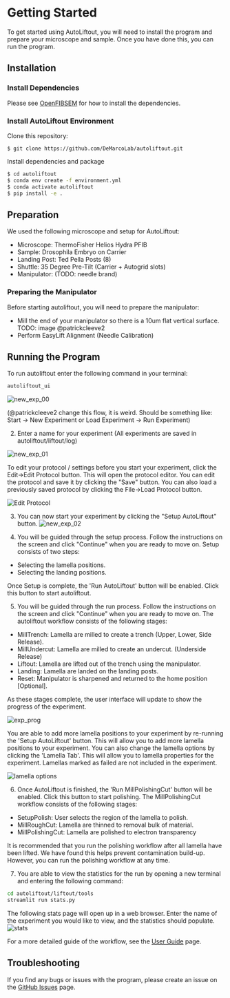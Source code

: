 # Getting Started

To get started using AutoLiftout, you will need to install the program and prepare your microscope and sample.  Once you have done this, you can run the program.

## Installation

### Install Dependencies

Please see [OpenFIBSEM](https://github.com/demarcolab/fibsem) for how to install the dependencies.

### Install AutoLiftout Environment

Clone this repository: 

```
$ git clone https://github.com/DeMarcoLab/autoliftout.git
```

Install dependencies and package

```bash
$ cd autoliftout
$ conda env create -f environment.yml
$ conda activate autoliftout
$ pip install -e .

```

## Preparation

We used the following microscope and setup for AutoLiftout:

- Microscope: ThermoFisher Helios Hydra PFIB
- Sample: Drosophila Embryo on Carrier
- Landing Post: Ted Pella Posts (8)
- Shuttle: 35 Degree Pre-Tilt (Carrier + Autogrid slots)
- Manipulator: (TODO: needle brand)


### Preparing the Manipulator

Before starting autoliftout, you will need to prepare the manipulator:

- Mill the end of your manipulator so there is a 10um flat vertical surface. TODO: image @patrickcleeve2
- Perform EasyLift Alignment (Needle Calibration)


## Running the Program

To run autoliftout enter the following command in your terminal:

```bash
autoliftout_ui
```

![new_exp_00](img/ui/ui_new_experiment_00.png)

(@patrickcleeve2 change this flow, it is weird. Should be something like:
Start -> New Experiment or Load Experiment -> Run Experiment)

2. Enter a name for your experiment (All experiments are saved in autoliftout/liftout/log)

![new_exp_01](img/ui/ui_new_experiment_01.png)


To edit your protocol / settings before you start your experiment, click the Edit->Edit Protocol button. This will open the protocol editor. You can edit the protocol and save it by clicking the "Save" button. You can also load a previously saved protocol by clicking the File->Load Protocol button.

![Edit Protocol](img/ui/ui_edit_protocol.png)

3. You can now start your experiment by clicking the "Setup AutoLiftout" button.
![new_exp_02](img/ui/ui_new_experiment_02.png)

4. You will be guided through the setup process. Follow the instructions on the screen and click "Continue" when you are ready to move on. Setup consists of two steps:

- Selecting the lamella positions.
- Selecting the landing positions.

Once Setup is complete, the 'Run AutoLiftout' button will be enabled. Click this button to start autoliftout.

5. You will be guided through the run process. Follow the instructions on the screen and click "Continue" when you are ready to move on. The autoliftout workflow consists of the following stages:

- MillTrench: Lamella are milled to create a trench (Upper, Lower, Side Release).
- MillUndercut: Lamella are milled to create an undercut. (Underside Release)
- Liftout:  Lamella are lifted out of the trench using the manipulator.
- Landing:  Lamella are landed on the landing posts.
- Reset: Manipulator is sharpened and returned to the home position [Optional].

As these stages complete, the user interface will update to show the progress of the experiment.

![exp_prog](img/ui/ui_experiment_progress.png)

You are able to add more lamella positions to your experiment by re-running the 'Setup AutoLiftout' button. This will allow you to add more lamella positions to your experiment. You can also change the lamella options by clicking the 'Lamella Tab'. This will allow you to lamella properties for the experiment. Lamellas marked as failed are not included in the experiment.

![lamella options](img/ui/ui_lamella_options.png)


6. Once AutoLiftout is finished, the 'Run MillPolishingCut' button will be enabled. Click this button to start polishing. The MillPolishingCut workflow consists of the following stages:

- SetupPolish: User selects the region of the lamella to polish.
- MillRoughCut:  Lamella are thinned to removal bulk of material.
- MillPolishingCut: Lamella are polished to electron transparency

It is recommended that you run the polishing workflow after all lamella have been lifted. We have found this helps prevent contamination build-up. However, you can run the polishing workflow at any time.


7. You are able to view the statistics for the run by opening a new terminal and entering the following command:

```bash
cd autoliftout/liftout/tools
streamlit run stats.py
```

The following stats page will open up in a web browser. Enter the name of the experiment you would like to view, and the statistics should populate.
![stats](img/stats/stats_ui.png)


For a more detailed guide of the workflow, see the [User Guide](/docs/UserGuide.md) page.

## Troubleshooting

If you find any bugs or issues with the program, please create an issue on the [GitHub Issues](https://github.com/DeMarcoLab/autoliftout/issues) page. 